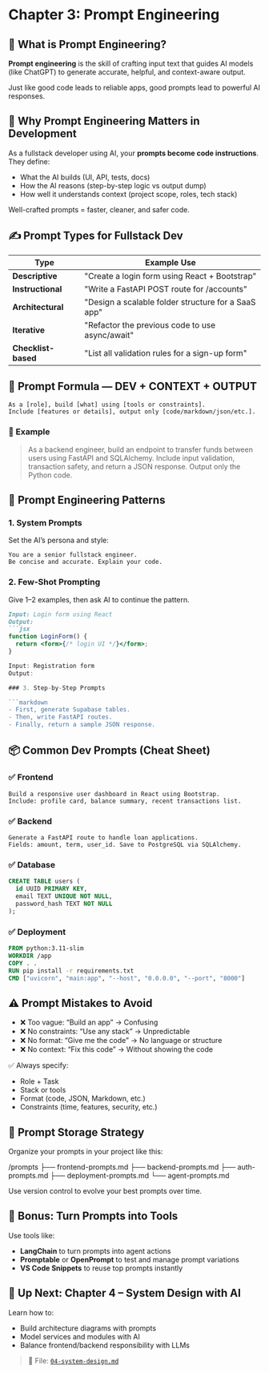 # Chapter 3: Prompt Engineering

## 🧠 What is Prompt Engineering?

**Prompt engineering** is the skill of crafting input text that guides AI models (like ChatGPT) to generate accurate, helpful, and context-aware output.

Just like good code leads to reliable apps, good prompts lead to powerful AI responses.

## 🎯 Why Prompt Engineering Matters in Development

As a fullstack developer using AI, your **prompts become code instructions**. They define:

- What the AI builds (UI, API, tests, docs)
- How the AI reasons (step-by-step logic vs output dump)
- How well it understands context (project scope, roles, tech stack)

Well-crafted prompts = faster, cleaner, and safer code.

## ✍️ Prompt Types for Fullstack Dev

| Type                | Example Use                                  |
|---------------------|----------------------------------------------|
| **Descriptive**     | "Create a login form using React + Bootstrap" |
| **Instructional**   | "Write a FastAPI POST route for /accounts"    |
| **Architectural**   | "Design a scalable folder structure for a SaaS app" |
| **Iterative**       | "Refactor the previous code to use async/await" |
| **Checklist-based** | "List all validation rules for a sign-up form" |

## 🧪 Prompt Formula — DEV + CONTEXT + OUTPUT

```text
As a [role], build [what] using [tools or constraints].
Include [features or details], output only [code/markdown/json/etc.].
```

### 🔧 Example

> As a backend engineer, build an endpoint to transfer funds between users using FastAPI and SQLAlchemy. Include input validation, transaction safety, and return a JSON response. Output only the Python code.

## 🧠 Prompt Engineering Patterns

### 1. System Prompts

Set the AI’s persona and style:

```text
You are a senior fullstack engineer.
Be concise and accurate. Explain your code.
```

### 2. Few-Shot Prompting

Give 1–2 examples, then ask AI to continue the pattern.

```markdown
Input: Login form using React  
Output:
```jsx
function LoginForm() {
  return <form>{/* login UI */}</form>;
}

Input: Registration form  
Output:

### 3. Step-by-Step Prompts

```markdown
- First, generate Supabase tables.
- Then, write FastAPI routes.
- Finally, return a sample JSON response.
```

## 📦 Common Dev Prompts (Cheat Sheet)

### ✅ Frontend

```text
Build a responsive user dashboard in React using Bootstrap.
Include: profile card, balance summary, recent transactions list.
```

### ✅ Backend

```text
Generate a FastAPI route to handle loan applications.
Fields: amount, term, user_id. Save to PostgreSQL via SQLAlchemy.
```

### ✅ Database

```sql
CREATE TABLE users (
  id UUID PRIMARY KEY,
  email TEXT UNIQUE NOT NULL,
  password_hash TEXT NOT NULL
);
```

### ✅ Deployment

```dockerfile
FROM python:3.11-slim
WORKDIR /app
COPY . .
RUN pip install -r requirements.txt
CMD ["uvicorn", "main:app", "--host", "0.0.0.0", "--port", "8000"]
```

## ⚠️ Prompt Mistakes to Avoid

- ❌ Too vague: “Build an app” → Confusing
- ❌ No constraints: “Use any stack” → Unpredictable
- ❌ No format: “Give me the code” → No language or structure
- ❌ No context: “Fix this code” → Without showing the code

✅ Always specify:

- Role + Task
- Stack or tools
- Format (code, JSON, Markdown, etc.)
- Constraints (time, features, security, etc.)

## 📂 Prompt Storage Strategy

Organize your prompts in your project like this:

/prompts
  ├── frontend-prompts.md
  ├── backend-prompts.md
  ├── auth-prompts.md
  ├── deployment-prompts.md
  └── agent-prompts.md

Use version control to evolve your best prompts over time.

## 🚀 Bonus: Turn Prompts into Tools

Use tools like:

- **LangChain** to turn prompts into agent actions
- **Promptable** or **OpenPrompt** to test and manage prompt variations
- **VS Code Snippets** to reuse top prompts instantly

## 🧭 Up Next: Chapter 4 – System Design with AI

Learn how to:

- Build architecture diagrams with prompts
- Model services and modules with AI
- Balance frontend/backend responsibility with LLMs

> 📍 File: [`04-system-design.md`](./04-system-design.md)
